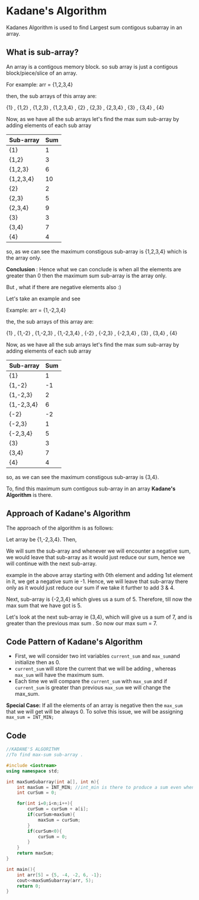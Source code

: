 # Kadane's Algorithm
Kadanes Algorithm is used to find Largest sum contigous subarray in an array.

## What is sub-array?
An array is a contigous memory block. so sub array is just a contigous block/piece/slice of an array.

For example: arr = {1,2,3,4}

then, the sub arrays of this array are:

{1} , {1,2} , {1,2,3} , {1,2,3,4} , {2} , {2,3} , {2,3,4} , {3} , {3,4} , {4} 

Now, as we have all the sub arrays let's find the max sum sub-array by adding elements of each sub array

| Sub-array      | Sum|
| ----------- | ----------- |
| {1}     | 1       |
| {1,2}   | 3        |
| {1,2,3}   | 6        |
| {1,2,3,4}   | 10        |
| {2}   | 2        |
| {2,3}   | 5        |
| {2,3,4}   | 9        |
| {3}   | 3        |
| {3,4}   | 7        |
| {4}   | 4        |

so, as we can see the maximum constigous sub-array is {1,2,3,4} which is the array only.

<b>Conclusion</b> : Hence what we can conclude is when all the elements are greater than 0 then the maximum sum sub-array is the array only.

But , what if there are negative elements also :)

Let's take an example and see

Example: arr = {1,-2,3,4}

the, the sub arrays of this array are:

{1} , {1,-2} , {1,-2,3} , {1,-2,3,4} , {-2} , {-2,3} , {-2,3,4} , {3} , {3,4} , {4} 

Now, as we have all the sub arrays let's find the max sum sub-array by adding elements of each sub array

| Sub-array      | Sum|
| ----------- | ----------- |
| {1}     | 1       |
| {1,-2}   | -1        |
| {1,-2,3}   | 2        |
| {1,-2,3,4}   | 6        |
| {-2}   | -2        |
| {-2,3}   | 1        |
| {-2,3,4}   | 5        |
| {3}   | 3        |
| {3,4}   | 7        |
| {4}   | 4        |

so, as we can see the maximum constigous sub-array is {3,4}.

To, find this maximum sum contigous sub-array in an array **Kadane's Algorithm** is there.

## Approach of Kadane's Algorithm
The approach of the algorithm is as follows:

Let array be {1,-2,3,4}. Then,

We will sum the sub-array and whenever we will encounter a negative sum, we would leave that sub-array as it would just reduce our sum, hence we will continue with the next sub-array.

example in the above array starting with 0th element and adding 1st element in it, we get a negative sum ie -1. Hence, we will leave that sub-array there only as it would just reduce our sum if we take it further to add 3 & 4.

Next, sub-array is {-2,3,4} which gives us a sum of 5.
Therefore, till now the max sum that we have got is 5.

Let's look at the next sub-array ie {3,4}, which will give us a sum of 7, and is greater than the previous max sum . So now our max sum = 7.

## Code Pattern of Kadane's Algorithm

- First, we will consider two int variables ``current_sum`` and ``max_sum``and initialize then as 0.
- ``current_sum`` will store the current that we will be adding , whereas ``max_sum`` will have the maximum sum.
- Each time we will compare the ``current_sum`` with ``max_sum`` and if ``current_sum`` is greater than previous ``max_sum`` we will change the max_sum.

<b>Special Case:</b> If all the elements of an array is negative then the ``max_sum`` that we will get will be always 0. To solve this issue, we will be assigning ```max_sum = INT_MIN;```

## Code

```cpp
//KADANE'S ALGORITHM
//To find max-sum sub-array .

#include <iostream>
using namespace std;

int maxSumSubarray(int a[], int n){
    int maxSum = INT_MIN; //int_min is there to produce a sum even when all the elements are negative
    int curSum = 0;

    for(int i=0;i<n;i++){
        curSum = curSum + a[i];
        if(curSum>maxSum){
            maxSum = curSum;
        }
        if(curSum<0){
            curSum = 0;
        }
    }
    return maxSum;
}

int main(){
    int arr[5] = {5, -4, -2, 6, -1};
    cout<<maxSumSubarray(arr, 5);
    return 0;
}
```


